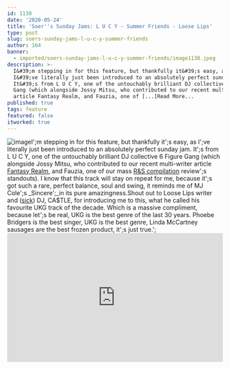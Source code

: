 ```yaml
---
id: 1130
date: '2020-05-24'
title: 'Soer''s Sunday Jams: L U C Y - Summer Friends - Loose Lips'
type: post
slug: soers-sunday-jams-l-u-c-y-summer-friends
author: 164
banner:
  - imported/soers-sunday-jams-l-u-c-y-summer-friends/image1130.jpeg
description: >-
  I&#39;m stepping in for this feature, but thankfully it&#39;s easy, as
  I&#39;ve literally just been introduced to an absolutely perfect sunday jam.
  It&#39;s from L U C Y, one of the untouchably brilliant DJ collective 6 Figure
  Gang (which alongside Jossy Mitsu, who contributed to our recent multi-writer
  article Fantasy Realm, and Fauzia, one of [...]Read More...
published: true
tags: feature
featured: false
itworked: true
---
```

![image](../imported/soers-sunday-jams-l-u-c-y-summer-friends/image1130.jpeg)I';m stepping in for this feature, but thankfully it';s easy, as I';ve literally just been introduced to an absolutely perfect sunday jam. It';s from L U C Y, one of the untouchably brilliant DJ collective 6 Figure Gang (which alongside Jossy Mitsu, who contributed to our recent multi-writer article [Fantasy Realm](http://loose-lips.co.uk/blog/fantasy-realm), and Fauzia, one of our mass [R&S compilation](http://loose-lips.co.uk/blog/rs-records-in-order-to-care) review';s standouts). I know that this track will stay on repeat for me, because it';s got such a rare, perfect balance, soul and swing, it reminds me of MJ Cole';s _Sincere';_in its pure amazingness.Shout out to Loose Lips writer and ([sick](http://loose-lips.co.uk/mix-series)) DJ, CA$TLE, for introducing me to this, what he called his favourite UKG track of the decade. Which is a massive compliment, because let';s be real, UKG is the best genre of the last 30 years. Phoebe Bridgers is the best singer, UKG is the best genre, Linda McCartney sausages are the best frozen product, it';s just true.'; <iframe width='100%' height='300' scrolling='no' frameborder='no' allow='autoplay' src='https://bandcamp.com/EmbeddedPlayer/album=3952104379/size=large/bgcol=ffffff/linkcol=0687f5/tracklist=false/track=86059787/transparent=true/'></iframe>
